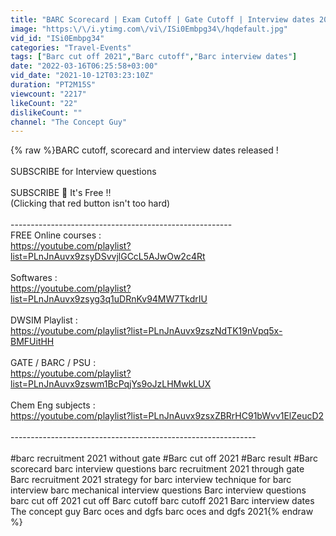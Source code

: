 ```yaml
---
title: "BARC Scorecard | Exam Cutoff | Gate Cutoff | Interview dates 2021"
image: "https:\/\/i.ytimg.com\/vi\/ISi0Embpg34\/hqdefault.jpg"
vid_id: "ISi0Embpg34"
categories: "Travel-Events"
tags: ["Barc cut off 2021","Barc cutoff","Barc interview dates"]
date: "2022-03-16T06:25:58+03:00"
vid_date: "2021-10-12T03:23:10Z"
duration: "PT2M15S"
viewcount: "2217"
likeCount: "22"
dislikeCount: ""
channel: "The Concept Guy"
---
```

{% raw %}BARC cutoff, scorecard and interview dates released !<br /><br />SUBSCRIBE for Interview questions<br /><br />SUBSCRIBE 🔔 It's Free ‼<br />(Clicking that red button isn't too hard)<br /><br />-------------------------------------------------------<br />FREE Online courses :<br /><a rel="nofollow" target="blank" href="https://youtube.com/playlist?list=PLnJnAuvx9zsyDSvvjlGCcL5AJwOw2c4Rt">https://youtube.com/playlist?list=PLnJnAuvx9zsyDSvvjlGCcL5AJwOw2c4Rt</a><br /><br />Softwares :<br /><a rel="nofollow" target="blank" href="https://youtube.com/playlist?list=PLnJnAuvx9zsyg3q1uDRnKv94MW7TkdrIU">https://youtube.com/playlist?list=PLnJnAuvx9zsyg3q1uDRnKv94MW7TkdrIU</a><br /><br />DWSIM Playlist :<br /><a rel="nofollow" target="blank" href="https://youtube.com/playlist?list=PLnJnAuvx9zszNdTK19nVpq5x-BMFUitHH">https://youtube.com/playlist?list=PLnJnAuvx9zszNdTK19nVpq5x-BMFUitHH</a><br /><br />GATE / BARC / PSU :<br /><a rel="nofollow" target="blank" href="https://youtube.com/playlist?list=PLnJnAuvx9zswm1BcPqjYs9oJzLHMwkLUX">https://youtube.com/playlist?list=PLnJnAuvx9zswm1BcPqjYs9oJzLHMwkLUX</a><br /><br />Chem Eng subjects :<br /><a rel="nofollow" target="blank" href="https://youtube.com/playlist?list=PLnJnAuvx9zsxZBRrHC91bWvv1ElZeucD2">https://youtube.com/playlist?list=PLnJnAuvx9zsxZBRrHC91bWvv1ElZeucD2</a><br /><br />-------------------------------------------------------------<br /><br />#barc recruitment 2021 without gate #Barc cut off 2021 #Barc result #Barc scorecard barc interview questions barc recruitment 2021 through gate Barc recruitment 2021 strategy for barc interview technique for barc interview barc mechanical interview questions Barc interview questions barc cut off 2021 cut off Barc cutoff barc cutoff 2021 Barc interview dates The concept guy Barc oces and dgfs barc oces and dgfs 2021{% endraw %}

